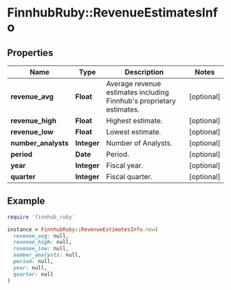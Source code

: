 # FinnhubRuby::RevenueEstimatesInfo

## Properties

| Name | Type | Description | Notes |
| ---- | ---- | ----------- | ----- |
| **revenue_avg** | **Float** | Average revenue estimates including Finnhub&#39;s proprietary estimates. | [optional] |
| **revenue_high** | **Float** | Highest estimate. | [optional] |
| **revenue_low** | **Float** | Lowest estimate. | [optional] |
| **number_analysts** | **Integer** | Number of Analysts. | [optional] |
| **period** | **Date** | Period. | [optional] |
| **year** | **Integer** | Fiscal year. | [optional] |
| **quarter** | **Integer** | Fiscal quarter. | [optional] |

## Example

```ruby
require 'finnhub_ruby'

instance = FinnhubRuby::RevenueEstimatesInfo.new(
  revenue_avg: null,
  revenue_high: null,
  revenue_low: null,
  number_analysts: null,
  period: null,
  year: null,
  quarter: null
)
```

